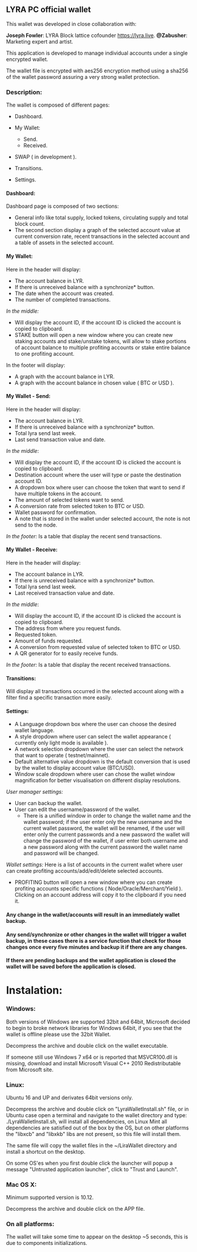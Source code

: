 ## LYRA PC official wallet

This wallet was developed in close collaboration with:

 **Joseph Fowler**: LYRA Block lattice cofounder https://lyra.live.
 **@Zabusher**: Marketing expert and artist.

 This application is developed to manage individual accounts under a single encrypted wallet.

 The wallet file is encrypted with aes256 encryption method using a sha256 of the wallet password assuring a very strong wallet protection.

 ### Description:

The wallet is composed of different pages:

* Dashboard.

* My Wallet:
  * Send.
  * Received.
* SWAP ( in development ).
* Transitions.
* Settings.

#### Dashboard:
Dashboard page is composed of two sections:
* General info like total supply, locked tokens, circulating supply and total block count.
* The second section display a graph of the selected account value at current conversion rate, recent transactions in the selected account and a table of assets in the selected account.

#### My Wallet:
Here in the header will display:
* The account balance in LYR.
* If there is unreceived balance with a synchronize* button.
* The date when the account was created.
* The number of completed transactions.

*In the middle:*
* Will display the account ID, if the account ID is clicked the account is copied to clipboard.
* STAKE button will open a new window where you can create new staking accounts and stake/unstake tokens, will allow to stake portions of account balance to multiple profiting accounts or stake entire balance to one profiting account.

In the footer will display:
* A graph with the account balance in LYR.
* A graph with the account balance in chosen value ( BTC or USD ).

#### My Wallet - Send:
Here in the header will display:
* The account balance in LYR.
* If there is unreceived balance with a synchronize* button.
* Total lyra send last week.
* Last send transaction value and date.

*In the middle*:
* Will display the account ID, if the account ID is clicked the account is copied to clipboard.
* Destination account where the user will type or paste the destination account ID.
* A dropdown box where user can choose the token that want to send if have multiple tokens in the account.
* The amount of selected tokens want to send.
* A conversion rate from selected token to BTC or USD.
* Wallet password for confirmation.
* A note that is stored in the wallet under selected account, the note is not send to the node.

*In the footer:*
Is a table that display the recent send transactions.

#### My Wallet - Receive:
Here in the header will display:
* The account balance in LYR.
* If there is unreceived balance with a synchronize* button.
* Total lyra send last week.
* Last received transaction value and date.

*In the middle*:
* Will display the account ID, if the account ID is clicked the account is copied to clipboard.
* The address from where you request funds.
* Requested token.
* Amount of funds requested.
* A conversion from requested value of selected token to BTC or USD.
* A QR generator for to easily receive funds.

*In the footer:*
Is a table that display the recent received transactions.

#### Transitions:
Will display all transactions occurred in the selected account along with a filter find a specific transaction more easily.

#### Settings:
* A Language dropdown box where the user can choose the desired wallet language.
* A style dropdown where user can select the wallet appearance ( currently only light mode is available ).
* A network selection dropdown where the user can select the network that want to operate ( testnet/mainnet).
* Default alternative value dropdown is the default conversion that is used by the wallet to display account value (BTC/USD).
* Window scale dropdown where user can chose the wallet window magnification for better visualisation on different display resolutions.

*User manager settings:*
* User can backup the wallet.
* User can edit the username/password of the wallet.
  * There is a unified window in order to change the wallet name and the wallet password; if the user enter only the new username and the current wallet password, the wallet will be renamed, if the user will enter only the current passwords and a new password the wallet will change the password of the wallet, if user enter both username and a new password along with the current password the wallet name and password will be changed.

*Wallet settings:*
Here is a list of accounts in the current wallet where user can create profiting accounts/add/edit/delete selected accounts.
* PROFITING button will open a new window where you can create profiting accounts specific functions ( Node/Oracle/Merchant/Yield ).
Clicking on an account address will copy it to the clipboard if you need it.

#### Any change in the wallet/accounts will result in an immediately wallet backup.
#### Any send/synchronize or other changes in the wallet will trigger a wallet backup, in these cases there is a service function that check for those changes once every five minutes and backup it if there are any changes.
#### If there are pending backups and the wallet application is closed the wallet will be saved before the application is closed.

# Instalation:

### Windows:

Both versions of Windows are supported 32bit and 64bit, Microsoft decided to begin to broke network libraries for Windows 64bit, if you see that the wallet is offline please use the 32bit Wallet.

Decompress the archive and double click on the wallet executable.

If someone still use Windows 7 x64 or is reported that MSVCR100.dll is missing, download and install Microsoft Visual C++ 2010 Redistributable from Microsoft site.

### Linux:

Ubuntu 16 and UP and derivates 64bit versions only.

Decompress the archive and  double click on "LyraWalletInstall.sh" file, or in Ubuntu case open a terminal and navigate to the wallet directory and type: ./LyraWalletInstall.sh, will install all dependencies, on Linux Mint all dependencies are satisfied out of the box by the OS, but on other platforms the "libxcb" and "libxkb" libs are not present, so this file will install them.

The same file will copy the wallet files in the ~/LiraWallet directory and install a shortcut on the desktop.

On some OS'es when you first double click the launcher will popup a message "Untrusted application launcher", click to "Trust and Launch".

### Mac OS X:

Minimum supported version is 10.12.

Decompress the archive and double click on the APP file.

### On all platforms:

The wallet will take some time to appear on the desktop ~5 seconds, this is due to components initializations.
